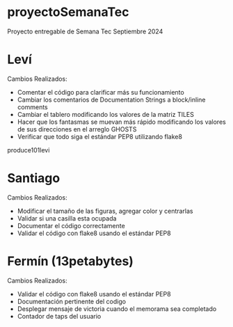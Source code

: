 # proyectoSemanaTec
Proyecto entregable de Semana Tec Septiembre 2024

# Leví
Cambios Realizados:
- Comentar el código para clarificar más su funcionamiento
- Cambiar los comentarios de Documentation Strings a block/inline comments
- Cambiar el tablero modificando los valores de la matriz TILES
- Hacer que los fantasmas se muevan más rápido modificando los valores de sus direcciones en el arreglo GHOSTS
- Verificar que todo siga el estándar PEP8 utilizando flake8

produce101levi

# Santiago
Cambios Realizados:
- Modificar el tamaño de las figuras, agregar color y centrarlas
- Validar si una casilla esta ocupada
- Documentar el código correctamente
- Validar el código con flake8 usando el estándar PEP8

# Fermín (13petabytes)
Cambios Realizados:
- Validar el código con flake8 usando el estándar PEP8
- Documentación pertinente del codigo
- Desplegar mensaje de victoria cuando el memorama sea completado
- Contador de taps del usuario
